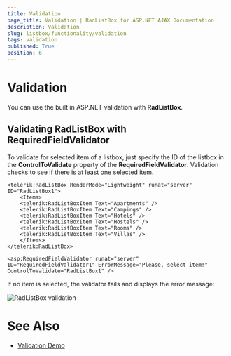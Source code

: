 ```yaml
---
title: Validation
page_title: Validation | RadListBox for ASP.NET AJAX Documentation
description: Validation
slug: listbox/functionality/validation
tags: validation
published: True
position: 6
---
```


# Validation

You can use the built in ASP.NET validation with **RadListBox**.

## Validating RadListBox with RequiredFieldValidator

To validate for selected item of a listbox, just specify the ID of the listbox in the **ControlToValidate** property of the **RequiredFieldValidator**. Validation checks to see if there is at least one selected item.

````ASPNET
<telerik:RadListBox RenderMode="Lightweight" runat="server" ID="RadListBox1"> 
	<Items>  
	<telerik:RadListBoxItem Text="Apartments" />  
	<telerik:RadListBoxItem Text="Campings" />  
	<telerik:RadListBoxItem Text="Hotels" />  
	<telerik:RadListBoxItem Text="Hostels" />  
	<telerik:RadListBoxItem Text="Rooms" />  
	<telerik:RadListBoxItem Text="Villas" />
	</Items>
</telerik:RadListBox>

<asp:RequiredFieldValidator runat="server" ID="RequiredFieldValidator1" ErrorMessage="Please, select item!" ControlToValidate="RadListBox1" />				
````

If no item is selected, the validator fails and displays the error message:

![RadListBox validation](images/listbox_validation.png)

# See Also

 * [Validation Demo](https://demos.telerik.com/aspnet-ajax/listbox/examples/functionality/validation/defaultcs.aspx)
